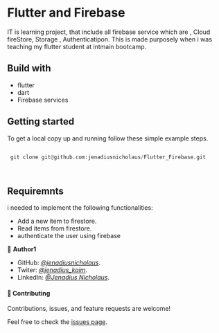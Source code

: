 # Flutter and Firebase

IT is learning project, that include all firebase service which are , Cloud fireStore, Storage , Authenticatipon.  This is made purposely when i was teaching my flutter student at intmain bootcamp.
## Build with

- flutter
- dart
- Firebase  services

## Getting started

To get a local copy up and running follow these simple example steps.

``` python

 git clone git@github.com:jenadiusnicholaus/Flutter_Firebase.git

 
```
## Requiremnts 

i needed to implement the following functionalities:

- Add a new item to firestore.
- Read items from firestore.
- authenticate the user using firebase


👤 **Author1**

- GitHub: *[@jenadiusnicholaus](https://github.com/jenadiusnicholaus/)*.
- Twiter: *[@jenadius_kaim](https://twitter.com/jenadius_kaim)*.
- LinkedIn: *[@Jenadius Nicholaus](https://www.linkedin.com/in/jenadius-nicholaus-73126819b/)*.

#### 🤝 Contributing

Contributions, issues, and feature requests are welcome!

Feel free to check the [issues page](../../issues/).